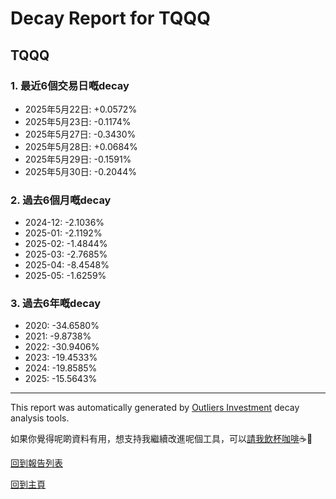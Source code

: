 # Decay Report for TQQQ

## TQQQ

### 1. 最近6個交易日嘅decay

- 2025年5月22日: +0.0572%
- 2025年5月23日: -0.1174%
- 2025年5月27日: -0.3430%
- 2025年5月28日: +0.0684%
- 2025年5月29日: -0.1591%
- 2025年5月30日: -0.2044%

### 2. 過去6個月嘅decay

- 2024-12: -2.1036%
- 2025-01: -2.1192%
- 2025-02: -1.4844%
- 2025-03: -2.7685%
- 2025-04: -8.4548%
- 2025-05: -1.6259%

### 3. 過去6年嘅decay

- 2020: -34.6580%
- 2021: -9.8738%
- 2022: -30.9406%
- 2023: -19.4533%
- 2024: -19.8585%
- 2025: -15.5643%

------------------------------
This report was automatically generated by [Outliers Investment](https://outliersecon.github.io/Outliers-Investment/) decay analysis tools.

如果你覺得呢啲資料有用，想支持我繼續改進呢個工具，可以[請我飲杯咖啡](https://buymeacoffee.com/outliersecon)☕🙏

[回到報告列表](https://outliersecon.github.io/Outliers-Investment/reports/reports_public)

[回到主頁](https://outliersecon.github.io/Outliers-Investment/)